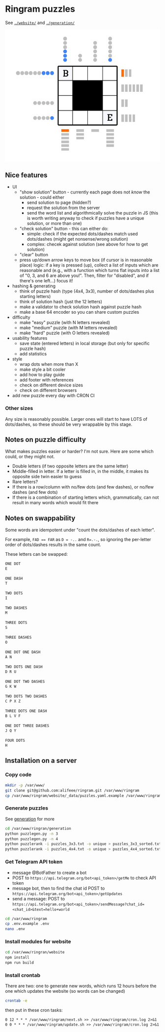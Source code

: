 # Ringram puzzles

See [`./website/`](./website/) and [`./generation/`](./generation/)

![Image of ringram puzzle, showing a grid of characters, surrounded in dots and dashes](images/ringram.png)

## Nice features

- UI
  - "show solution" button - currently each page does not *know* the solution - could either
    - send solution to page (hidden?)
    - request the solution from the server
    - send the word list and algorithmically solve the puzzle in JS (this is worth writing anyway to check if puzzles have a unique solution, or more than one)
  - "check solution" button - this can either do:
    - simple: check if the expected dots/dashes match used dots/dashes (might get nonsense/wrong solution)
    - complex: checek against solution (see above for how to get solution)
  - "clear" button
  - press up/down arrow keys to move box (if cursor is in reasonable place)
      logic: if a key is pressed (up), collect a list of inputs which are reasonable and (e.g., with a function which turns flat inputs into a list of "0, 3, and 6 are above you!". Then, filter for "disabled", and if there's one left...) focus it!
- hashing & generating
  - think of puzzle hash (type (4x4, 3x3), number of dots/dashes plus starting letters)
  - think of solution hash (just the 12 letters)
  - make a validator to check solution hash against puzzle hash
  - make a base 64 encoder so you can share custom puzzles
- difficulty
  - make "easy" puzzle (with N letters revealed)
  - make "medium" puzzle (with M letters revealed)
  - make "hard" puzzle (with O letters revealed)
- usability features
  - save state (entered letters) in local storage (but only for specific puzzle hash)
  - add statistics
- style
  - wrap dots when more than X
  - make style a bit cooler
  - add how to play guide
  - add footer with references
  - check on different device sizes
  - check on different browsers
- add new puzzle every day with CRON CI

### Other sizes

Any size is reasonably possible. Larger ones will start to have LOTS of dots/dashes, so these should be very wrappable by this stage.

## Notes on puzzle difficulty

What makes puzzles easier or harder? I'm not sure. Here are some which could, or they might not.

- Double letters (if two opposite letters are the same letter)
- Middle-filled in letter. If a letter is filled in, in the middle, it makes its opposite side twin easier to guess
- Rare letters?
- If there is a row/column with no/few dots (and few dashes), or no/few dashes (and few dots)
- If there is a combination of starting letters which, grammatically, can not result in many words which would fit there

## Notes on swappability

Some words are idempotent under "count the dots/dashes of each letter".

For example, `FAD == FAR` as `D = -..` and `R=.-.`, so ignoring the per-letter order of dots/dashes results in the same count.

These letters can be swapped:

```text
ONE DOT
E

ONE DASH
T

TWO DOTS
I

TWO DASHES
M

THREE DOTS
S

THREE DASHES
O

ONE DOT ONE DASH
A N

TWO DOTS ONE DASH
D R U

ONE DOT TWO DASHES
G K W

TWO DOTS TWO DASHES
C P X Z

THREE DOTS ONE DASH
B L V F

ONE DOT THREE DASHES
J Q Y

FOUR DOTS
H
```

## Installation on a server

### Copy code

```bash
mkdir -p /var/www/
git clone git@github.com:alifeee/ringram.git /var/www/ringram
cp /var/www/ringram/website/_data/puzzles.yaml.example /var/www/ringram/website/_data/puzzles.yaml
```

### Generate puzzles

See [generation](./generation) for more

```bash
cd /var/www/ringran/generation
python puzzlegen.py -n 3
python puzzlegen.py -n 4
python puzzlerank -i puzzles_3x3.txt -o unique > puzzles_3x3_sorted.txt
python puzzlerank -i puzzles_4x4.txt -o unique > puzzles_4x4_sorted.txt
```

### Get Telegram API token

- message @BotFather to create a bot
- POST to `https://api.telegram.org/bot<api_token>/getMe` to check API token
- message bot, then to find the chat id POST to `https://api.telegram.org/bot<api_token>/getUpdates`
- send a message: POST to `https://api.telegram.org/bot<api_token>/sendMessage?chat_id=<chat_id>&text=hello+world`

```bash
cd /var/www/ringram
cp .env.example .env
nano .env
```

### Install modules for website

```bash
cd /var/www/ringran/website
npm install
npm run build
```

### Install crontab

There are two: one to generate new words, which runs 12 hours before the one which updates the website (so words can be changed)

```bash
crontab -e
```

then put in these cron tasks:

```cron
0 12 * * * /var/www/ringram/next.sh >> /var/www/ringram/cron.log 2>&1
0 0 * * * /var/www/ringram/update.sh >> /var/www/ringram/cron.log 2>&1
```
